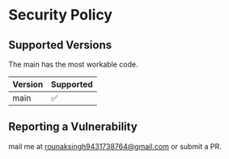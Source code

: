 # Security Policy

## Supported Versions

The main has the most workable code.

| Version | Supported          |
| ------- | ------------------ |
|  main   | :white_check_mark: |

## Reporting a Vulnerability

mail me at rounaksingh9431738764@gmail.com or submit a PR.
